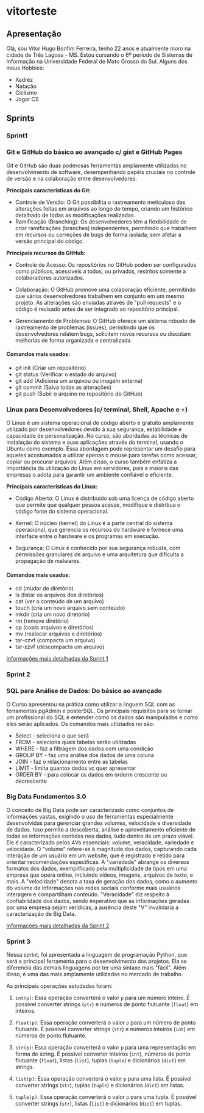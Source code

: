 # vitorteste

## Apresentação

Olá, sou Vitor Hugo Bonfim Ferreira, tenho 22 anos e atualmente moro na cidade de Três Lagoas - MS. Estou cursando o 6º período de Sistemas de Informação na Universidade Federal de Mato Grosso do Sul.
Alguns dos meus Hobbies:
* Xadrez
* Natação
* Ciclismo
* Jogar CS

## Sprints 

### Sprint1

### Git e GitHub do básico ao avançado c/ gist e GitHub Pages

Git e GitHub são duas poderosas ferramentas amplamente utilizadas no desenvolvimento de software, desempenhando papéis cruciais no controle de versão e na colaboração entre desenvolvedores.

**Principais caracteristicas do Git:**

* Controle de Versão: O Git possibilita o rastreamento meticuloso das alterações feitas em arquivos ao longo do tempo, criando um histórico detalhado de todas as modificações realizadas.
* Ramificação (Branching): Os desenvolvedores têm a flexibilidade de criar ramificações (branches) independentes, permitindo que trabalhem em recursos ou correções de bugs de forma isolada, sem afetar a versão principal do código.

**Principais recursos do GitHub:**
* Controle de Acesso: Os repositórios no GitHub podem ser configurados como públicos, acessíveis a todos, ou privados, restritos somente a colaboradores autorizados.

* Colaboração: O GitHub promove uma colaboração eficiente, permitindo que vários desenvolvedores trabalhem em conjunto em um mesmo projeto. As alterações são enviadas através de "pull requests" e o código é revisado antes de ser integrado ao repositório principal.

* Gerenciamento de Problemas: O GitHub oferece um sistema robusto de rastreamento de problemas (issues), permitindo que os desenvolvedores relatem bugs, solicitem novos recursos ou discutam melhorias de forma organizada e centralizada.
####        Comandos mais usados:
* git init (Criar um repositório)
* git status (Verificar o estado do arquivo)
* git add (Adiciona um arquivou ou imagem externa)
* git commit (Salva todas as alterações)
* git push (Subir o arquino no repositório do GitHub)


### Linux para Desenvolvedores (c/ terminal, Shell, Apache e +)

O Linux é um sistema operacional de código aberto e gratuito amplamente utilizado por desenvolvedores 
devido à sua segurança, estabilidade e capacidade de personalização.
No curso, são abordadas as técnicas de instalação do sistema e suas aplicações através do terminal, 
usando o Ubuntu como exemplo. Essa abordagem pode representar um desafio para aqueles acostumados a 
utilizar apenas o mouse para tarefas como acessar, copiar ou procurar arquivos.
Além disso, o curso também enfatiza a importância da utilização do Linux em servidores, pois a maioria 
das empresas o adota para garantir um ambiente confiável e eficiente.

**Principais características do Linux:**
* Código Aberto: O Linux é distribuído sob uma licença de código aberto que permite que qualquer pessoa
acesse, modifique e distribua o código fonte do sistema operacional.

* Kernel: O núcleo (kernel) do Linux é a parte central do sistema operacional, que gerencia os recursos
do hardware e fornece uma interface entre o hardware e os programas em execução.

* Segurança: O Linux é conhecido por sua segurança robusta, com permissões granulares de arquivo e uma
arquitetura que dificulta a propagação de malwares.
#### Comandos mais usados:
* cd (mudar de diretório)
* ls (listar os arquivos dos diretórios)   
* cat (ver o conteúdo de um arquivo)
* touch (cria um novo arquivo sem conteúdo)
* mkdir (cria um novo diretório)
* rm (remove diretório)
* cp (copia arquivos e diretórios)
* mv (realocar arquivos e diretórios)
* tar-czvf (compacta um arquivo)
* tar-xzvf (descompacta um arquivo)



[Informações mais detalhadas da Sprint 1](Sprint1/README.md)

### Sprint 2 

### SQL para Análise de Dados: Do básico ao avançado

O Curso apresentou na prática como utilizar a linguem SQL com as ferramentas pgAdmin e posterSQL.
Os principais requisitos para se tornar um profissional do SQL é entender como os dados são manipulados
e como eles serão aplicados. Os comandos mais utliziados no são:

* Select - seleciona o que será 
* FROM - seleciona quais tabelas serão utilizadas
* WHERE - faz a filtragem dos dados com uma condição
* GROUP BY - faz uma análise dos dados de uma coluna 
* JOIN  - faz o relacionamento entre as tabelas
* LIMIT - limita quantos dados vc quer apresentar
* ORDER BY - para colocar os dados em orderm crescente ou decrescente


### Big Data Fundamentos 3.0

O conceito de Big Data pode ser caracterizado como conjuntos de informações vastas, exigindo o uso de 
ferramentas especialmente desenvolvidas para gerenciar grandes volumes, velocidade e diversidade de dados.
Isso permite a descoberta, análise e aproveitamento eficiente de todas as informações contidas nos dados,
tudo dentro de um prazo viável.
Ele é caracterizado pelos 4Vs essenciais: volume, veracidade, variedade e velocidade. O "volume" refere-se 
à magnitude dos dados, capturando cada interação de um usuário em um website, que é registrado e retido para
orientar recomendações específicas. A "variedade" abrange os diversos formatos dos dados, exemplificado pela
multiplicidade de tipos em uma empresa que opera online, incluindo vídeos, imagens, arquivos de texto, e mais.
A "velocidade" denota a taxa de geração dos dados, como o aumento do volume de informações nas redes sociais 
conforme mais usuários interagem e compartilham conteúdo. "Veracidade" diz respeito à confiabilidade dos dados,
sendo imperativo que as informações geradas por uma empresa sejam verídicas; a ausência deste "V" invalidaria a
caracterização de Big Data.

[Informações mais detalhadas da Sprint 2](Sprint2/README.md)


### Sprint 3

Nessa sprint, foi apresentada a linguagem de programação Python, que será a principal ferramenta para o desenvolvimento dos projetos. Ela se diferencia das demais linguagens por ter uma sintaxe mais "fácil". Além disso, é uma das mais amplamente utilizadas no mercado de trabalho.

As principais operações estudadas foram:

1. `int(p)`: Essa operação converterá o valor `p` para um número inteiro.
   É possível converter strings (`str`) e números de ponto flutuante (`float`) em inteiros.

2. `float(p)`: Essa operação converterá o valor `p` para um número de ponto flutuante.
   É possível converter strings (`str`) e números inteiros (`int`) em números de ponto flutuante.

3. `str(p)`: Essa operação converterá o valor `p` para uma representação em forma de string.
   É possível converter inteiros (`int`), números de ponto flutuante (`float`), listas (`list`), tuplas (`tuple`) e dicionários (`dict`) em strings.

4. `list(p)`: Essa operação converterá o valor `p` para uma lista.
   É possível converter strings (`str`), tuplas (`tuple`) e dicionários (`dict`) em listas.

5. `tuple(p)`: Essa operação converterá o valor `p` para uma tupla.
   É possível converter strings (`str`), listas (`list`) e dicionários (`dict`) em tuplas.

